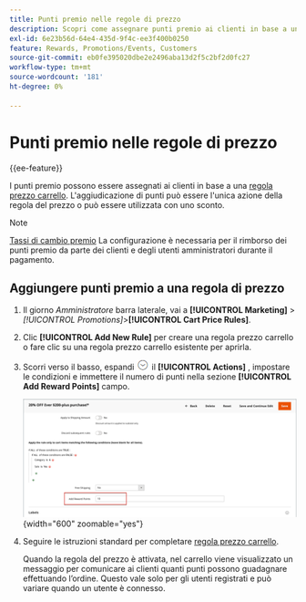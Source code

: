 ```yaml
---
title: Punti premio nelle regole di prezzo
description: Scopri come assegnare punti premio ai clienti in base a una regola di prezzo del carrello.
exl-id: 6e23b56d-64e4-435d-9f4c-ee3f400b0250
feature: Rewards, Promotions/Events, Customers
source-git-commit: eb0fe395020dbe2e2496aba13d2f5c2bf2d0fc27
workflow-type: tm+mt
source-wordcount: '181'
ht-degree: 0%

---
```


# Punti premio nelle regole di prezzo

{{ee-feature}}

I punti premio possono essere assegnati ai clienti in base a una [regola prezzo carrello](price-rules-cart.md). L&#39;aggiudicazione di punti può essere l&#39;unica azione della regola del prezzo o può essere utilizzata con uno sconto.

>[!NOTE]
>
>[Tassi di cambio premio](reward-exchange-rates.md) La configurazione è necessaria per il rimborso dei punti premio da parte dei clienti e degli utenti amministratori durante il pagamento.

## Aggiungere punti premio a una regola di prezzo

1. Il giorno _Amministratore_ barra laterale, vai a **[!UICONTROL Marketing]** > _[!UICONTROL Promotions]_>**[!UICONTROL Cart Price Rules]**.

1. Clic **[!UICONTROL Add New Rule]** per creare una regola prezzo carrello o fare clic su una regola prezzo carrello esistente per aprirla.

1. Scorri verso il basso, espandi ![Selettore di espansione](../assets/icon-display-expand.png) il **[!UICONTROL Actions]** , impostare le condizioni e immettere il numero di punti nella sezione **[!UICONTROL Add Reward Points]** campo.

   ![Regola prezzo carrello - punti premio](./assets/reward-points-price-rule-actions.png){width="600" zoomable="yes"}

1. Seguire le istruzioni standard per completare [regola prezzo carrello](price-rules-cart-create.md).

   Quando la regola del prezzo è attivata, nel carrello viene visualizzato un messaggio per comunicare ai clienti quanti punti possono guadagnare effettuando l’ordine. Questo vale solo per gli utenti registrati e può variare quando un utente è connesso.
